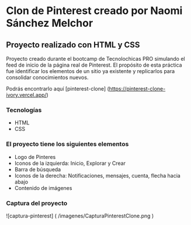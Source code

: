 # Clon de Pinterest creado por Naomi Sánchez Melchor 
## Proyecto realizado con HTML y CSS

Proyecto creado durante el bootcamp de Tecnolochicas PRO simulando el feed de inicio de la página real de Pinterest.
El propósito de esta práctica fue identificar los elementos de un sitio ya existente y replicarlos para consolidar conocimientos nuevos.

Podrás encontrarlo aquí [pinterest-clone] (https://pinterest-clone-ivory.vercel.app/)

### Tecnologías
* HTML
* CSS

### El proyecto tiene los siguientes elementos
* Logo de Pinteres
* Iconos de la izquierda: Inicio, Explorar y Crear
* Barra de búsqueda
* Iconos de la derecha: Notificaciones, mensajes, cuenta, flecha hacia abajo
* Contenido de imágenes

### Captura del proyecto
![captura-pinterest] ( /imagenes/CapturaPinterestClone.png )